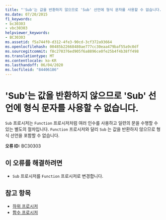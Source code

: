 ```yaml
---
title: "'Sub'는 값을 반환하지 않으므로 'Sub' 선언에 형식 문자를 사용할 수 없습니다."
ms.date: 07/20/2015
f1_keywords:
- bc30303
- vbc30303
helpviewer_keywords:
- BC30303
ms.assetid: f5a744f0-d312-4fe3-90cd-3cf372a93664
ms.openlocfilehash: 00485b22668480ae777cc30eaa479baf55a9c0df
ms.sourcegitcommit: f8c270376ed905f6a8896ce0fe25b4f4b38ff498
ms.translationtype: MT
ms.contentlocale: ko-KR
ms.lasthandoff: 06/04/2020
ms.locfileid: "84406186"
---
```

# <a name="type-character-cannot-be-used-in-a-sub-declaration-because-a-sub-doesnt-return-a-value"></a>'Sub'는 값을 반환하지 않으므로 'Sub' 선언에 형식 문자를 사용할 수 없습니다.
`Sub` 프로시저는 `Function` 프로시저처럼 여러 인수를 사용하고 일련의 문을 수행할 수 있는 별도의 절차입니다. `Function` 프로시저와 달리 `Sub` 는 값을 반환하지 않으므로 형식 선언을 포함할 수 없습니다.  
  
 **오류 ID:** BC30303  
  
## <a name="to-correct-this-error"></a>이 오류를 해결하려면  
  
- `Sub` 프로시저를 `Function` 프로시저로 변경합니다.  
  
## <a name="see-also"></a>참고 항목

- [하위 프로시저](../programming-guide/language-features/procedures/sub-procedures.md)
- [함수 프로시저](../programming-guide/language-features/procedures/function-procedures.md)
